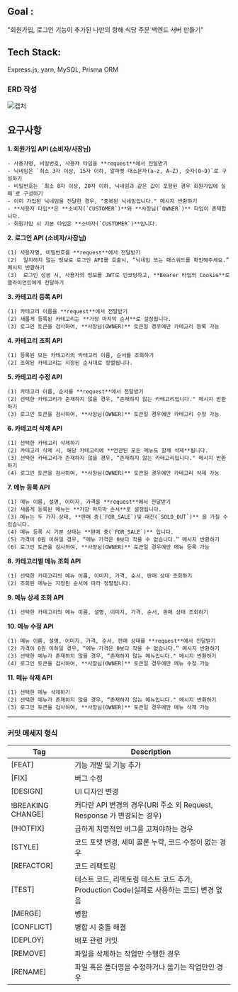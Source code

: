 ## Goal : 
"회원가입, 로그인 기능이 추가된 나만의 항해 식당 주문 백엔드 서버 만들기"

## Tech Stack:
Express.js, yarn, MySQL,  Prisma ORM

### ERD 작성 
![캡처](https://github.com/LetyPark/lv4_private/assets/141550557/cc365850-dcc2-4b4c-8d12-ab96eb28bc09)


## 요구사항 

**1. 회원가입 API (소비자/사장님)**


    - 사용자명, 비밀번호, 사용자 타입을 **request**에서 전달받기
    - 닉네임은 `최소 3자 이상, 15자 이하, 알파벳 대소문자(a~z, A~Z), 숫자(0~9)`로 구성하기
    - 비밀번호는 `최소 8자 이상, 20자 이하, 닉네임과 같은 값이 포함된 경우 회원가입에 실패`로 구성하기
    - 이미 가입된 닉네임을 전달한 경우, "중복된 닉네임입니다." 메시지 반환하기
    - **사용자 타입**은 **소비자(`CUSTOMER`)**와 **사장님(`OWNER`)** 타입이 존재합니다.
    - 회원가입 시 기본 타입은 **소비자(`CUSTOMER`)**입니다.


**2. 로그인 API (소비자/사장님)**


    (1) 사용자명, 비밀번호를 **request**에서 전달받기
    (2)  일치하지 않는 정보로 로그인 API를 호출시, “닉네임 또는 패스워드를 확인해주세요.” 메시지 반환하기
    (3)  로그인 성공 시, 사용자의 정보를 JWT로 인코딩하고, **Bearer 타입의 Cookie**로 클라이언트에게 전달하기


**3. 카테고리 등록 API**


    (1) 카테고리 이름을 **request**에서 전달받기
    (2) 새롭게 등록된 카테고리는 **가장 마지막 순서**로 설정됩니다.
    (3) 로그인 토큰을 검사하여, **사장님(OWNER)** 토큰일 경우에만 카테고리 등록 가능


**4. 카테고리 조회 API**


    (1) 등록된 모든 카테고리의 카테고리 이름, 순서를 조회하기
    (2) 조회된 카테고리는 지정된 순서대로 정렬됩니다.

    
**5. 카테고리 수정 API**


    (1) 카테고리 이름, 순서를 **request**에서 전달받기
    (2) 선택한 카테고리가 존재하지 않을 경우, “존재하지 않는 카테고리입니다." 메시지 반환하기
    (3) 로그인 토큰을 검사하여, **사장님(OWNER)** 토큰일 경우에만 카테고리 수정 가능


**6. 카테고리 삭제 API**


    (1) 선택한 카테고리 삭제하기
    (2) 카테고리 삭제 시, 해당 카테고리에 **연관된 모든 메뉴도 함께 삭제**됩니다.
    (3) 선택한 카테고리가 존재하지 않을 경우, “존재하지 않는 카테고리입니다." 메시지 반환하기
    (4) 로그인 토큰을 검사하여, **사장님(OWNER)** 토큰일 경우에만 카테고리 삭제 가능


**7. 메뉴 등록 API**


    (1) 메뉴 이름, 설명, 이미지, 가격을 **request**에서 전달받기
    (2) 새롭게 등록된 메뉴는 **가장 마지막 순서**로 설정됩니다.
    (3) 메뉴는 두 가지 상태, **판매 중(`FOR_SALE`)및 매진(`SOLD_OUT`)** 을 가질 수 있습니다.
    (4) 메뉴 등록 시 기본 상태는 **판매 중(`FOR_SALE`)** 입니다.
    (5) 가격이 0원 이하일 경우, “메뉴 가격은 0보다 작을 수 없습니다.” 메시지 반환하기
    (6) 로그인 토큰을 검사하여, **사장님(OWNER)** 토큰일 경우에만 메뉴 등록 가능


**8. 카테고리별 메뉴 조회 API**


    (1) 선택한 카테고리의 메뉴 이름, 이미지, 가격, 순서, 판매 상태 조회하기
    (2) 조회된 메뉴는 지정된 순서에 따라 정렬됩니다.


**9. 메뉴 상세 조회 API**


    (1) 선택한 카테고리의 메뉴 이름, 설명, 이미지, 가격, 순서, 판매 상태 조회하기


**10. 메뉴 수정 API**


    (1) 메뉴 이름, 설명, 이미지, 가격, 순서, 판매 상태를 **request**에서 전달받기
    (2) 가격이 0원 이하일 경우, “메뉴 가격은 0보다 작을 수 없습니다.” 메시지 반환하기
    (3) 선택한 메뉴가 존재하지 않을 경우, “존재하지 않는 메뉴입니다." 메시지 반환하기
    (4) 로그인 토큰을 검사하여, **사장님(OWNER)** 토큰일 경우에만 메뉴 수정 가능


**11. 메뉴 삭제 API**

    (1) 선택한 메뉴 삭제하기
    (2) 선택한 메뉴가 존재하지 않을 경우, “존재하지 않는 메뉴입니다." 메시지 반환하기
    (3) 로그인 토큰을 검사하여, **사장님(OWNER)** 토큰일 경우에만 메뉴 삭제 가능
---

### 커밋 메세지 형식 

Tag | Description
---|---|
[FEAT]  | 기능 개발 및 기능 추가
[FIX]  | 버그 수정
[DESIGN] | UI 디자인 변경
!BREAKING CHANGE] | 커다란 API 변경의 경우(URI 주소 외 Request, Response 가 변경되는 경우)
[!HOTFIX] | 급하게 치명적인 버그를 고쳐야하는 경우
[STYLE] | 코드 포맷 변경, 세미 콜론 누락, 코드 수정이 없는 경우
[REFACTOR] | 코드 리팩토링
[TEST]  | 테스트 코드, 리펙토링 테스트 코드 추가, Production Code(실제로 사용하는 코드) 변경 없음
[MERGE] | 병합
[CONFLICT] | 병합 시 충돌 해결
[DEPLOY] | 배포 관련 커밋
[REMOVE] | 파일을 삭제하는 작업만 수행한 경우
[RENAME] | 파일 혹은 폴더명을 수정하거나 옮기는 작업만인 경우
